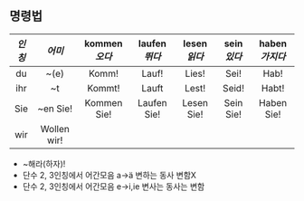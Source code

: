 ## 명령법
|*인칭*|*어미*|kommen<br>*오다*|laufen<br>*뛰다*|lesen<br>*읽다*|sein<br>*있다*|haben<br>*가지다*|
|:---:|:---:|:---:|:---:|:---:|:---:|:---:|
|du|~(e)|Komm!|Lauf!|Lies!|Sei!|Hab!|
|ihr|~t|Kommt!|Lauft|Lest!|Seid!|Habt!|
|Sie|~en Sie!|Kommen Sie!|Laufen Sie!|Lesen Sie!|Sein Sie!|Haben Sie!|
|wir|Wollen wir!|
- ~해라(하자)!
- 단수 2, 3인칭에서 어간모음 a->ä 변하는 동사 변함X
- 단수 2, 3인칭에서 어간모음 e->i,ie 변사는 동사는 변함 